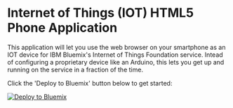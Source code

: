 # Internet of Things (IOT) HTML5 Phone Application

This application will let you use the web browser on your smartphone as an IOT device for IBM Bluemix's Internet of Things Foundation service. Intead of configuring a proprietary device like an Arduino, this lets you get up and running on the service in a fraction of the time.

Click the 'Deploy to Bluemix' button below to get started:

[![Deploy to Bluemix](https://bluemix.net/deploy/button.png)](https://bluemix.net/deploy?repository=https://github.com/ibm-messaging/iot-html5-phone)
